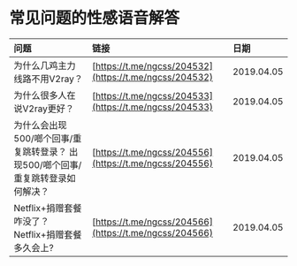 # 常见问题的性感语音解答



| 问题 | 链接 | 日期 |
| :--- | :--- | :--- |
| 为什么几鸡主力线路不用V2ray？ | [https://t.me/ngcss/204532](https://t.me/ngcss/204532) | 2019.04.05 |
| 为什么很多人在说V2ray更好？ | [https://t.me/ngcss/204533](https://t.me/ngcss/204533) | 2019.04.05 |
| 为什么会出现500/啷个回事/重复跳转登录？ 出现500/啷个回事/重复跳转登录如何解决？ | [https://t.me/ngcss/204556](https://t.me/ngcss/204556) | 2019.04.05 |
| Netflix+捐赠套餐咋没了？ Netflix+捐赠套餐多久会上? | [https://t.me/ngcss/204566](https://t.me/ngcss/204566) | 2019.04.05 |

